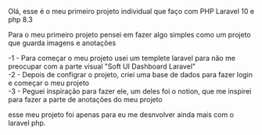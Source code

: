 
Olá, esse é o meu primeiro projeto individual que faço com PHP Laravel 10 e php 8.3

Para o meu primeiro projeto pensei em fazer algo simples como um projeto que guarda imagens e anotações

-1 - Para começar o meu projeto usei um templete laravel para não me preocupar com a parte visual "Soft UI Dashboard Laravel"<br>
-2 - Depois de configrar o projeto, criei uma base de dados para fazer login e começar o meu projeto<br>
-3 - Peguei inspiração para fazer ele, um deles foi o notion, que me inspirei para fazer a parte de anotações do meu projeto<br>

esse meu projeto foi apenas para eu me desnvolver ainda mais com o laravel php.
